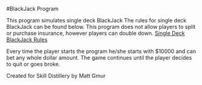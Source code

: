 #BlackJack Program

This program simulates single deck BlackJack
The rules for single deck BlackJack can be found below.
This program does not allow players to split or purchase insurance,
however players can double down.
<a href="https://en.wikipedia.org/wiki/Blackjack#Rules_of_play_at_casinos">Single Deck BlackJack Rules</a>

Every time the player starts the program he/she starts with $10000 and can
bet any whole dollar amount. The game continues until the player decides to
quit or goes broke.

Created for Skill Distillery by Matt Gmur
